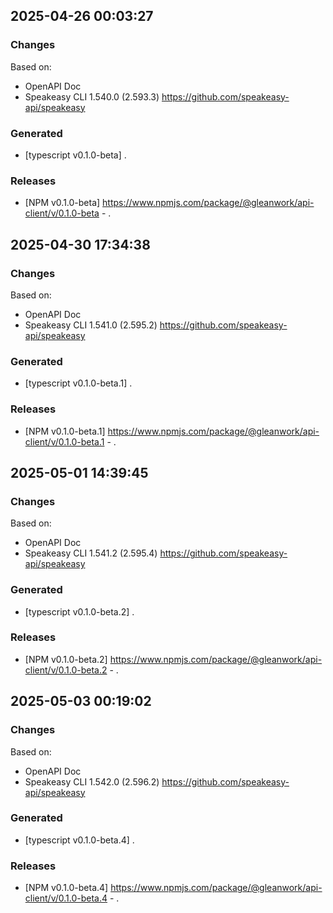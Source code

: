 

## 2025-04-26 00:03:27
### Changes
Based on:
- OpenAPI Doc  
- Speakeasy CLI 1.540.0 (2.593.3) https://github.com/speakeasy-api/speakeasy
### Generated
- [typescript v0.1.0-beta] .
### Releases
- [NPM v0.1.0-beta] https://www.npmjs.com/package/@gleanwork/api-client/v/0.1.0-beta - .

## 2025-04-30 17:34:38
### Changes
Based on:
- OpenAPI Doc  
- Speakeasy CLI 1.541.0 (2.595.2) https://github.com/speakeasy-api/speakeasy
### Generated
- [typescript v0.1.0-beta.1] .
### Releases
- [NPM v0.1.0-beta.1] https://www.npmjs.com/package/@gleanwork/api-client/v/0.1.0-beta.1 - .

## 2025-05-01 14:39:45
### Changes
Based on:
- OpenAPI Doc  
- Speakeasy CLI 1.541.2 (2.595.4) https://github.com/speakeasy-api/speakeasy
### Generated
- [typescript v0.1.0-beta.2] .
### Releases
- [NPM v0.1.0-beta.2] https://www.npmjs.com/package/@gleanwork/api-client/v/0.1.0-beta.2 - .

## 2025-05-03 00:19:02
### Changes
Based on:
- OpenAPI Doc  
- Speakeasy CLI 1.542.0 (2.596.2) https://github.com/speakeasy-api/speakeasy
### Generated
- [typescript v0.1.0-beta.4] .
### Releases
- [NPM v0.1.0-beta.4] https://www.npmjs.com/package/@gleanwork/api-client/v/0.1.0-beta.4 - .